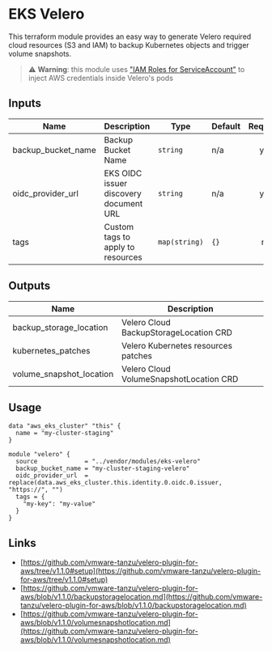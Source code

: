 # EKS Velero

This terraform module provides an easy way to generate Velero required cloud resources (S3 and IAM) to backup
Kubernetes objects and trigger volume snapshots.

> ⚠️ **Warning**: this module uses ["IAM Roles for
> ServiceAccount"](https://docs.aws.amazon.com/eks/latest/userguide/iam-roles-for-service-accounts.html) to inject AWS credentials inside Velero's pods



## Inputs

| Name                 | Description                            | Type          | Default | Required |
| -------------------- | -------------------------------------- | ------------- | ------- | :------: |
| backup\_bucket\_name | Backup Bucket Name                     | `string`      | n/a     |   yes    |
| oidc\_provider\_url  | EKS OIDC issuer discovery document URL | `string`      | n/a     |   yes    |
| tags                 | Custom tags to apply to resources      | `map(string)` | `{}`    |   no     |

## Outputs

| Name                       | Description                             |
| -------------------------- | --------------------------------------- |
| backup\_storage\_location  | Velero Cloud BackupStorageLocation CRD  |
| kubernetes\_patches        | Velero Kubernetes resources patches     |
| volume\_snapshot\_location | Velero Cloud VolumeSnapshotLocation CRD |

## Usage

```hcl
data "aws_eks_cluster" "this" {
  name = "my-cluster-staging"
}

module "velero" {
  source             = "../vendor/modules/eks-velero"
  backup_bucket_name = "my-cluster-staging-velero"
  oidc_provider_url  = replace(data.aws_eks_cluster.this.identity.0.oidc.0.issuer, "https://", "")
  tags = {
    "my-key": "my-value"
  }
}
```

## Links

- [https://github.com/vmware-tanzu/velero-plugin-for-aws/tree/v1.1.0#setup](https://github.com/vmware-tanzu/velero-plugin-for-aws/tree/v1.1.0#setup)
- [https://github.com/vmware-tanzu/velero-plugin-for-aws/blob/v1.1.0/backupstoragelocation.md](https://github.com/vmware-tanzu/velero-plugin-for-aws/blob/v1.1.0/backupstoragelocation.md)
- [https://github.com/vmware-tanzu/velero-plugin-for-aws/blob/v1.1.0/volumesnapshotlocation.md](https://github.com/vmware-tanzu/velero-plugin-for-aws/blob/v1.1.0/volumesnapshotlocation.md)
